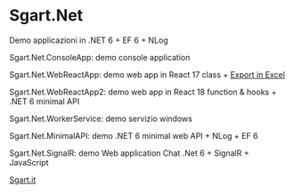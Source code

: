 # Sgart.Net

Demo applicazioni in .NET 6 + EF 6 + NLog

Sgart.Net.ConsoleApp: demo console application

Sgart.Net.WebReactApp: demo web app in React 17 class + [Export in Excel](https://www.sgart.it/IT/informatica/creare-un-file-excel-con-c-e-openxml/post)

Sgart.Net.WebReactApp2: demo web app in React 18 function & hooks + .NET 6 minimal API

Sgart.Net.WorkerService: demo servizio windows

Sgart.Net.MinimalAPI: demo .NET 6 minimal web API + NLog + EF 6

Sgart.Net.SignalR: demo Web application Chat .Net 6 + SignalR + JavaScript

[Sgart.it](https://www.sgart.it)